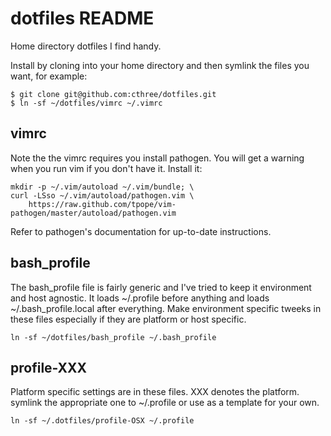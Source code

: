 # dotfiles README

Home directory dotfiles I find handy.

Install by cloning into your home directory and then symlink the
files you want, for example:

    $ git clone git@github.com:cthree/dotfiles.git
    $ ln -sf ~/dotfiles/vimrc ~/.vimrc 

## vimrc

Note the the vimrc requires you install pathogen. You will get a 
warning when you run vim if you don't have it. Install it:

    mkdir -p ~/.vim/autoload ~/.vim/bundle; \
    curl -LSso ~/.vim/autoload/pathogen.vim \ 
        https://raw.github.com/tpope/vim-pathogen/master/autoload/pathogen.vim

Refer to pathogen's documentation for up-to-date instructions.

## bash_profile

The bash_profile file is fairly generic and I've tried to keep it
environment and host agnostic. It loads ~/.profile before anything
and loads ~/.bash_profile.local after everything. Make environment
specific tweeks in these files especially if they are platform or host
specific.

    ln -sf ~/dotfiles/bash_profile ~/.bash_profile

## profile-XXX

Platform specific settings are in these files. XXX denotes the platform.
symlink the appropriate one to ~/.profile or use as a template for your own.

    ln -sf ~/.dotfiles/profile-OSX ~/.profile
